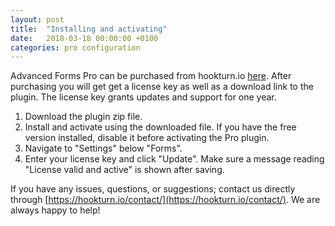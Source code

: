 ```yaml
---
layout: post
title:  "Installing and activating"
date:   2018-03-18 00:00:00 +0100
categories: pro configuration
---
```


Advanced Forms Pro can be purchased from hookturn.io [here](https://hookturn.io/downloads/advanced-forms-pro/). After purchasing you will get get a license key as well as a download link to the plugin. The license key grants updates and support for one year.

1. Download the plugin zip file.
2. Install and activate using the downloaded file. If you have the free version installed, disable it before activating the Pro plugin.
3. Navigate to "Settings" below "Forms".
4. Enter your license key and click "Update". Make sure a message reading "License valid and active" is shown after saving.

If you have any issues, questions, or suggestions; contact us directly through [https://hookturn.io/contact/](https://hookturn.io/contact/). We are always happy to help!

